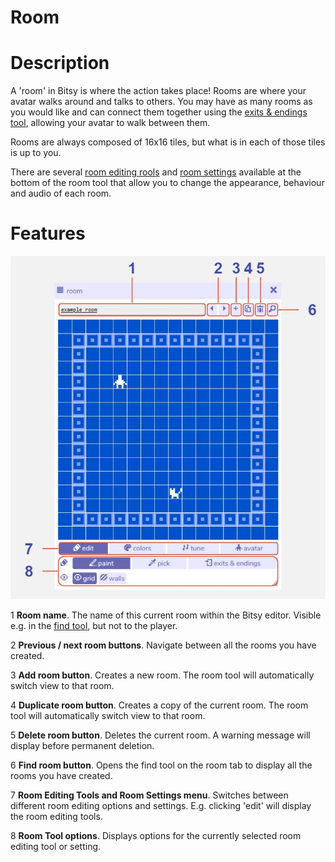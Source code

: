 # Room

<h1>Description</h1>

A 'room' in Bitsy is where the action takes place! Rooms are where your avatar walks around and talks to others. 
You may have as many rooms as you would like and can connect them together using the [exits & endings tool](../exitsandendings), allowing your avatar to walk between them. 

Rooms are always composed of 16x16 tiles, but what is in each of those tiles is up to you. 

There are several [room editing rools](../room/roomEditingTools) and [room settings](../room/roomSettings) available at the bottom of the room tool that allow you to change the appearance, behaviour and audio of each room. 

<h1>Features</h1>

![room tool diagram](.images/roomToolDiagram.JPG)

1 <b>Room name</b>. The name of this current room within the Bitsy editor. Visible e.g. in the [find tool](../find), but not to the player.

2 <b>Previous / next room buttons</b>. Navigate between all the rooms you have created.

3 <b>Add room button</b>. Creates a new room. The room tool will automatically switch view to that room.

4 <b>Duplicate room button</b>. Creates a copy of the current room. The room tool will automatically switch view to that room.

5 <b>Delete room button</b>. Deletes the current room. A warning message will display before permanent deletion.

6 <b>Find room button</b>. Opens the find tool on the room tab to display all the rooms you have created.

7 <b>Room Editing Tools and Room Settings menu</b>. Switches between different room editing options and settings. E.g. clicking 'edit' will display the room editing tools.

8 <b>Room Tool options</b>. Displays options for the currently selected room editing tool or setting.

